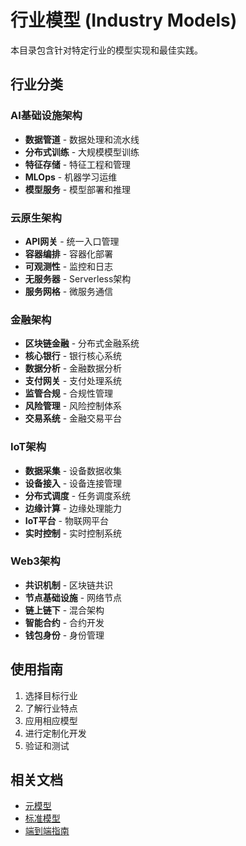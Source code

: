 # 行业模型 (Industry Models)

本目录包含针对特定行业的模型实现和最佳实践。

## 行业分类

### AI基础设施架构

- **数据管道** - 数据处理和流水线
- **分布式训练** - 大规模模型训练
- **特征存储** - 特征工程和管理
- **MLOps** - 机器学习运维
- **模型服务** - 模型部署和推理

### 云原生架构

- **API网关** - 统一入口管理
- **容器编排** - 容器化部署
- **可观测性** - 监控和日志
- **无服务器** - Serverless架构
- **服务网格** - 微服务通信

### 金融架构

- **区块链金融** - 分布式金融系统
- **核心银行** - 银行核心系统
- **数据分析** - 金融数据分析
- **支付网关** - 支付处理系统
- **监管合规** - 合规性管理
- **风险管理** - 风险控制体系
- **交易系统** - 金融交易平台

### IoT架构

- **数据采集** - 设备数据收集
- **设备接入** - 设备连接管理
- **分布式调度** - 任务调度系统
- **边缘计算** - 边缘处理能力
- **IoT平台** - 物联网平台
- **实时控制** - 实时控制系统

### Web3架构

- **共识机制** - 区块链共识
- **节点基础设施** - 网络节点
- **链上链下** - 混合架构
- **智能合约** - 合约开发
- **钱包身份** - 身份管理

## 使用指南

1. 选择目标行业
2. 了解行业特点
3. 应用相应模型
4. 进行定制化开发
5. 验证和测试

## 相关文档

- [元模型](../meta-models/README.md)
- [标准模型](../standard-models/README.md)
- [端到端指南](../../examples/README.md)
